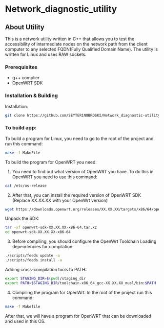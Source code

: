 # Network_diagnostic_utility

## About Utility

This is a network utility written in C++ that allows you to test the accessibility of intermediate nodes on the network path from the client computer to any selected FQDN(Fully Qualified Domain Name). The utility is written for Linux and uses RAW sockets.

### Prerequisites

- g++ complier
- OpenWRT SDK

### Installation & Building

Installation:

```sh
git clone https://github.com/SEYTER1NOBROSKI/Network_diagnostic-utility.git Network_diagnostic_utility
```

### To build app:

To build a program for Linux, you need to go to the root of the project and run this command:
```sh
make -f MakeFile
```

To build the program for OpenWRT you need:
1. You need to find out what version of OpenWRT you have. To do this in OpenWRT you need to use this command:
```sh
cat /etc/os-release
```

2. After that, you can install the required version of OpenWRT SDK (Replace XX.XX.XX with your OpenWrt version)
```sh
wget https://downloads.openwrt.org/releases/XX.XX.XX/targets/x86/64/openwrt-sdk-XX.XX.XX-x86-64_gcc-XX.X.X_musl.Linux-x86_64.tar.xz
```
Unpack the SDK:
```sh
tar -xf openwrt-sdk-XX.XX.XX-x86-64.tar.xz
cd openwrt-sdk-XX.XX.XX-x86-64
```

3. Before compiling, you should configure the OpenWrt Toolchain
Loading dependencies for compilation:
```sh
./scripts/feeds update -a
./scripts/feeds install -a
```
Adding cross-compilation tools to PATH:
```sh
export STAGING_DIR=$(pwd)/staging_dir
export PATH=$STAGING_DIR/toolchain-x86_64_gcc-XX.XX.XX_musl/bin:$PATH
```

4. Compiling the program for OpenWrt. In the root of the project run this command:
```sh
make -f Makefile
```

After that, we will have a program for OpenWRT that can be downloaded and used in this OS.
